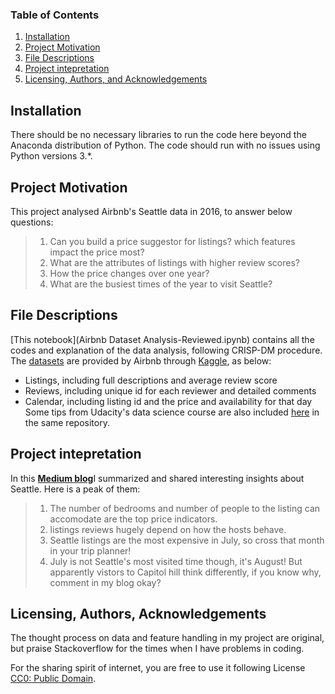 
### Table of Contents

1. [Installation](#installation)
2. [Project Motivation](#motivation)
3. [File Descriptions](#files)
4. [Project intepretation](#results)
5. [Licensing, Authors, and Acknowledgements](#licensing)

## Installation <a name="installation"></a>

There should be no necessary libraries to run the code here beyond the Anaconda distribution of Python.  The code should run with no issues using Python versions 3.*.

## Project Motivation<a name="motivation"></a>

This project analysed Airbnb's Seattle data in 2016, to answer below questions:

> 1. Can you build a price suggestor for listings? which features impact the price most?<br>
> 2. What are the attributes of listings with higher review scores? <br>
> 3. How the price changes over one year?<br>
> 4. What are the busiest times of the year to visit Seattle?<br>



## File Descriptions <a name="files"></a>

[This notebook](Airbnb Dataset Analysis-Reviewed.ipynb) contains all the codes and explanation of the data analysis, following CRISP-DM procedure.  <br>
The <a href='https://github.com/BambooPalace/UdacityDataScienceNanoDegree/tree/master/seattle%20airbnb%20dataset'>
    datasets</a> are provided by Airbnb through [Kaggle](https://www.kaggle.com/airbnb/seattle/data), as below:<br>
- Listings, including full descriptions and average review score
- Reviews, including unique id for each reviewer and detailed comments
- Calendar, including listing id and the price and availability for that day
Some tips from Udacity's data science course are also included <a href='https://github.com/BambooPalace/UdacityDataScienceNanoDegree/tree/master/Course2-Intro%20to%20DataScience'> here</a> in the same repository. 
        


## Project intepretation<a name="results"></a>

In this [<b>Medium blog</b>](https://medium.com/@aprilgng/airbnb-seattle-dataset-analysis-263a05e7fad)I summarized and shared interesting insights about Seattle.
Here is a peak of them:
> 1. The number of bedrooms and number of people to the listing can accomodate are the top price indicators.
> 2. listings reviews hugely depend on how the hosts behave.
> 3. Seattle listings are the most expensive in July, so cross that month in your trip planner!
> 4. July is not Seattle's most visited time though, it's August! But apparently vistors to Capitol hill think differently, if you know why, comment in my blog okay?


## Licensing, Authors, Acknowledgements<a name="licensing"></a>

The thought process on data and feature handling in my project are original, but praise Stackoverflow for the times when I have problems in coding.

For the sharing spirit of internet, you are free to use it following License [CC0: Public Domain](https://creativecommons.org/publicdomain/zero/1.0/).

